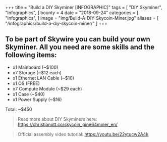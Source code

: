 +++
title = "Build a DIY Skyminer [INFOGRAPHIC]"
tags = [
    "DIY Skyminer",
    "Infographics",
]
bounty = 4
date = "2018-09-24"
categories = [
    "Infographics",
]
image = "img/Build-A-DIY-Skycoin-Miner.jpg"
aliases = [
	"/infographics/build-a-diy-skycoin-miner/"
]
+++

## To be part of Skywire you can build your own Skyminer. All you need are some skills and the following items:

* x1 Mainboard (~$100)
* x7 Storage (~$12 each)
* x1 Ethernet LAN Cable (~$10)
* x1 OS (FREE)
* x7 Compute Module (~$29 each)
* x1 Case (~$40)
* x1 Power Supply (~$16)

Total: ~$450

> Read more about DIY Skyminers here: https://christianott.co/skycoin_pine64miner_en/

> Official assembly video tutorial: https://youtu.be/22ytucw2A4k
